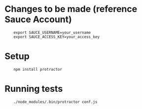 # Changes to be made (reference Sauce Account)
```
	export SAUCE_USERNAME=your_username
	export SAUCE_ACCESS_KEY=your_access_key
```

# Setup
```
	npm install protractor
```

# Running tests
```
	./node_modules/.bin/protractor conf.js
```
